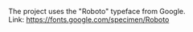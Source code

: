 The project uses the "Roboto" typeface from Google.<br>
Link: https://fonts.google.com/specimen/Roboto
